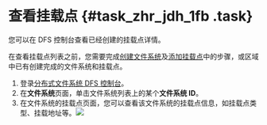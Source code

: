 # 查看挂载点 {#task_zhr_jdh_1fb .task}

您可以在 DFS 控制台查看已经创建的挂载点详情。

在查看挂载点列表之前，您需要完成[创建文件系统](../../../../cn.zh-CN/快速入门/创建文件系统.md#)及[添加挂载点](../../../../cn.zh-CN/快速入门/添加挂载点.md#)中的步骤，或区域中已有创建完成的文件系统和挂载点。

1.  登录[分布式文件系统 DFS 控制台](https://dfs.console.aliyun.com)。 
2.  在**文件系统**页面，单击文件系统列表上的某个**文件系统 ID**。 
3.   在文件系统的挂载点页面，您可以查看该文件系统的挂载点信息，如挂载点类型、挂载地址等。![](http://static-aliyun-doc.oss-cn-hangzhou.aliyuncs.com/assets/img/20164/154337126532270_zh-CN.png)

 

